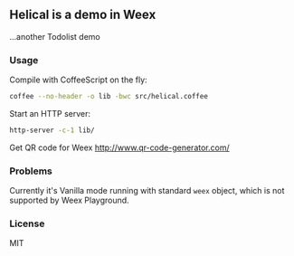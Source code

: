 
Helical is a demo in Weex
----

...another Todolist demo

### Usage

Compile with CoffeeScript on the fly:

```bash
coffee --no-header -o lib -bwc src/helical.coffee
```

Start an HTTP server:

```bash
http-server -c-1 lib/
```

Get QR code for Weex http://www.qr-code-generator.com/

### Problems

Currently it's Vanilla mode running with standard `weex` object, which is not supported by Weex Playground.

### License

MIT
